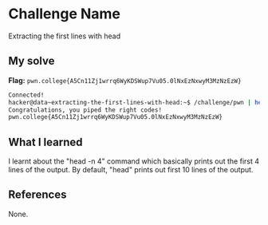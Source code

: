 # Challenge Name
Extracting the first lines with head

## My solve
**Flag:** `pwn.college{A5Cn11Zj1wrrq6WyKDSWup7Vu05.0lNxEzNxwyM3MzNzEzW}`

```bash
Connected!
hacker@data~extracting-the-first-lines-with-head:~$ /challenge/pwn | head -n 7 | /challenge/college
Congratulations, you piped the right codes!
pwn.college{A5Cn11Zj1wrrq6WyKDSWup7Vu05.0lNxEzNxwyM3MzNzEzW}
```

## What I learned
I learnt about the "head -n 4" command which basically prints out the first 4 lines of the output. By default, "head" prints out first 10 lines of the output. 

## References 
None.
